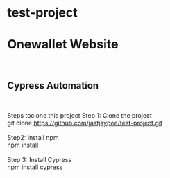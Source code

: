 # test-project
<h1>Onewallet Website </h1><br>
<h2>Cypress Automation</h2> <br>

Steps toclone this project
Step 1: Clone the project<br>
git clone https://github.com/jastjaypee/test-project.git
<br><br>
Step2: Install npm <br>
npm install 
<br><br>
Step 3: Install Cypress<br>
npm install cypress


